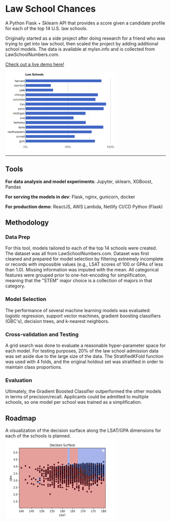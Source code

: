 # Law School Chances

A Python Flask + Sklearn API that provides a score given a candidate profile for each of the top 14 U.S. law schools.

Originally started as a side project after doing research for a friend who was trying to get into law school, then scaled the project by adding additional school models. The data is available at mylsn.info and is collected from LawSchoolNumbers.com.

[Check out a live demo here!](https://schoolpredict.com)

<img src="results.png" height="250" width="350" align="center">

----
## Tools
**For data analysis and model experiments**: Jupyter, sklearn, XGBoost, Pandas

**For serving the models in dev**: Flask, nginx, gunicorn, docker

**For production demo**: ReactJS, AWS Lambda, Netlify CI/CD Python (Flask)


## Methodology
### Data Prep
For this tool, models tailored to each of the top 14 schools were created. The dataset was all from LawSchoolNumbers.com. 
Dataset was first cleaned and prepared for model selection by filtering extremely incomplete or records with impossible values (e.g., LSAT scores of 100 or GPAs of less than 1.0). Missing information was imputed with the mean. All categorical features were grouped prior to one-hot-encoding for simplification, meaning that the "STEM" major choice is a collection of majors in that category.

### Model Selection
The performance of several machine learning models was evaluated: logistic regression, 
support vector machines, gradient boosting classifiers (GBC's), decision trees, and k-nearest neighbors.

### Cross-validation and Testing

A grid search was done to evaluate a reasonable hyper-parameter space for each model. For testing purposes,
20% of the law school admission data was set aside due to the large size of the data. The StratifiedKFold function was used with 4 folds, and the original holdout set was stratified in order to maintain class proportions.

### Evaluation
Ultimately, the Gradient Boosted Classifier outperformed the other models in terms of precision/recall. 
Applicants could be admitted to multiple schools, so one model per school was trained as a simplification.

## Roadmap

A visualization of the decision surface along the LSAT/GPA dimensions for each of the schools is planned. 
<img src="decision_surface.png" height="250" width="350" align="center">
